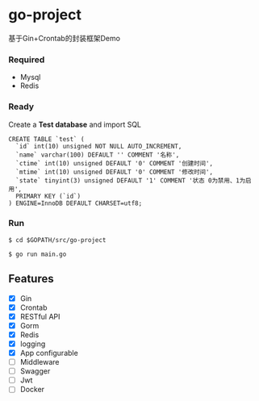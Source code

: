 # go-project
基于Gin+Crontab的封装框架Demo
### Required

- Mysql
- Redis
### Ready

Create a **Test database** and import SQL
```
CREATE TABLE `test` (
  `id` int(10) unsigned NOT NULL AUTO_INCREMENT,
  `name` varchar(100) DEFAULT '' COMMENT '名称',
  `ctime` int(10) unsigned DEFAULT '0' COMMENT '创建时间',
  `mtime` int(10) unsigned DEFAULT '0' COMMENT '修改时间',
  `state` tinyint(3) unsigned DEFAULT '1' COMMENT '状态 0为禁用、1为启用',
  PRIMARY KEY (`id`)
) ENGINE=InnoDB DEFAULT CHARSET=utf8;
```
### Run
```
$ cd $GOPATH/src/go-project

$ go run main.go 
```
## Features

- [x] Gin
- [x] Crontab
- [x] RESTful API
- [x] Gorm
- [x] Redis
- [x] logging
- [x] App configurable
- [ ] Middleware
- [ ] Swagger
- [ ] Jwt
- [ ] Docker